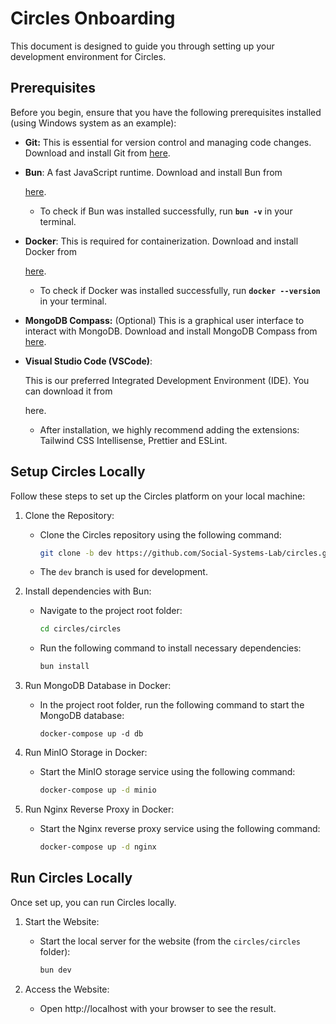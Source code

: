 # Circles Onboarding

This document is designed to guide you through setting up your development environment for Circles.

## **Prerequisites**

Before you begin, ensure that you have the following prerequisites installed (using Windows system as an example):

- **Git:** This is essential for version control and managing code changes. Download and install Git from [here](https://git-scm.com/download/win).

- **Bun**: A fast JavaScript runtime. Download and install Bun from 

  [here](https://bun.sh/).

  - To check if Bun was installed successfully, run **`bun -v`** in your terminal.

- **Docker**: This is required for containerization. Download and install Docker from 

  [here](https://www.docker.com/products/docker-desktop/).

  - To check if Docker was installed successfully, run **`docker --version`** in your terminal.

- **MongoDB Compass:** (Optional) This is a graphical user interface to interact with MongoDB. Download and install MongoDB Compass from [here](https://www.mongodb.com/products/tools/compass).

- **Visual Studio Code (VSCode)**:

  This is our preferred Integrated Development Environment (IDE). You can download it from 

  here.

  - After installation, we highly recommend adding the extensions: Tailwind CSS Intellisense, Prettier and ESLint. 

## Setup **Circles Locally**

Follow these steps to set up the Circles platform on your local machine:

1. Clone the Repository:

   - Clone the Circles repository using the following command:

     ```bash
     git clone -b dev https://github.com/Social-Systems-Lab/circles.git
     ```

   - The `dev` branch is used for development.

2. Install dependencies with Bun:

   - Navigate to the project root folder:

     ```bash
     cd circles/circles
     ```

   - Run the following command to install necessary dependencies:

     ```bash
     bun install
     ```

3. Run MongoDB Database in Docker:

   - In the project root folder, run the following command to start the MongoDB database:

     ```
     docker-compose up -d db
     ```

4. Run MinIO Storage in Docker:

   - Start the MinIO storage service using the following command:

     ```bash
     docker-compose up -d minio
     ```

5. Run Nginx Reverse Proxy in Docker:

   - Start the Nginx reverse proxy service using the following command:

     ```bash
     docker-compose up -d nginx
     ```

## **Run Circles Locally**

Once set up, you can run Circles locally. 

1. Start the Website:

   - Start the local server for the website (from the `circles/circles` folder):

     ```bash
     bun dev
     ```

2. Access the Website:

   - Open http://localhost with your browser to see the result.

